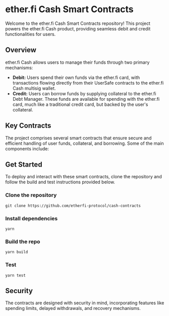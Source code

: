 # ether.fi Cash Smart Contracts

Welcome to the ether.fi Cash Smart Contracts repository! This project powers the ether.fi Cash product, providing seamless debit and credit functionalities for users.

## Overview

ether.fi Cash allows users to manage their funds through two primary mechanisms:

- **Debit:** Users spend their own funds via the ether.fi card, with transactions flowing directly from their UserSafe contracts to the ether.fi Cash multisig wallet.
- **Credit:** Users can borrow funds by supplying collateral to the ether.fi Debt Manager. These funds are available for spending with the ether.fi card, much like a traditional credit card, but backed by the user's collateral.

## Key Contracts

The project comprises several smart contracts that ensure secure and efficient handling of user funds, collateral, and borrowing. Some of the main components include:

## Get Started

To deploy and interact with these smart contracts, clone the repository and follow the build and test instructions provided below.

### Clone the repository

```shell
git clone https://github.com/etherfi-protocol/cash-contracts
```

### Install dependencies

```shell
yarn
```

### Build the repo

```shell
yarn build
```

### Test

```shell
yarn test
```

## Security

The contracts are designed with security in mind, incorporating features like spending limits, delayed withdrawals, and recovery mechanisms.
